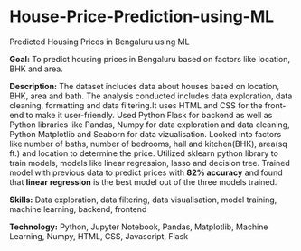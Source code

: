 # House-Price-Prediction-using-ML
Predicted Housing Prices in Bengaluru using ML 

**Goal:** To predict housing prices in Bengaluru based on factors like location, BHK and area.

**Description:** The dataset includes data about houses based on location, BHK, area and bath. The analysis conducted includes data exploration, data cleaning, formatting and data filtering.It uses HTML and CSS for the front-end to make it user-friendly. Used Python Flask for backend as well as Python libraries like Pandas, Numpy for data exploration and data cleaning, Python Matplotlib and Seaborn for data vizualisation.
Looked into factors like number of baths, number of bedrooms, hall and kitchen(BHK), area(sq ft.) and location to determine the price. Utilized sklearn python library to train models, models like linear regression, lasso and decision tree. Trained model with previous data to predict prices with **82% accuracy** and found that **linear regression** is the best model out of the three models trained.

**Skills:** Data exploration, data filtering, data visualisation, model training, machine learning, backend, frontend

**Technology:** Python, Jupyter Notebook, Pandas, Matplotlib, Machine Learning, Numpy, HTML, CSS, Javascript, Flask

